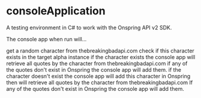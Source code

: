 # consoleApplication
A testing environment in C# to work with the Onspring API v2 SDK.

The console app when run will...
	
get a random character from thebreakingbadapi.com
check if this character exists in the target alpha instance
	if the character exists the console app will retrieve all quotes by the character from thebreakingbadapi.com
		if any of the quotes don't exist in Onspring the console app will add them.
	if the character doesn't exist the console app will add this character in Onspring then will retrieve all quotes by the character from thebreakingbadapi.com
		If any of the quotes don't exist in Onspring the console app will add them.
